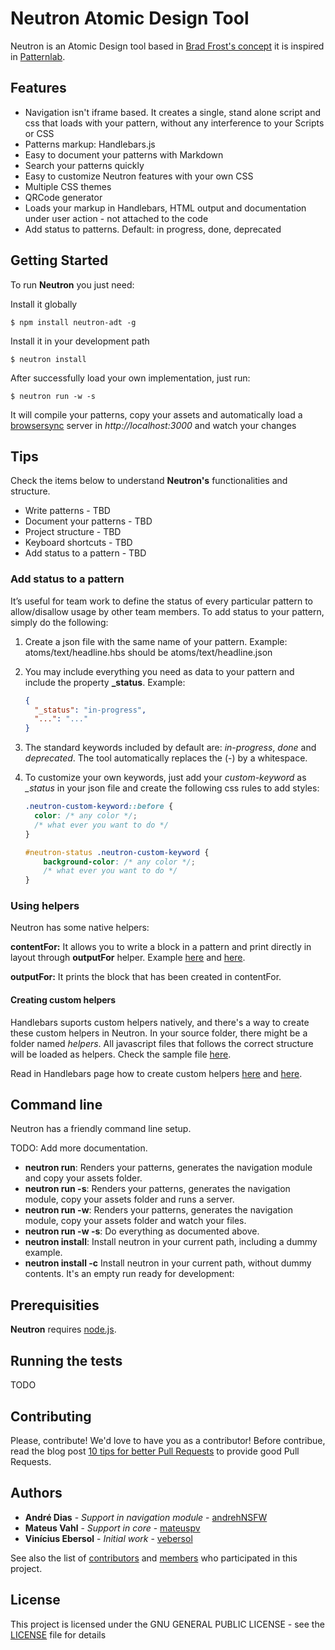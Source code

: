 # Neutron Atomic Design Tool

Neutron is an Atomic Design tool based in [Brad Frost's concept](http://bradfrost.com/blog/post/atomic-web-design/) it is inspired in [Patternlab](http://patternlab.io/).

## Features

* Navigation isn't iframe based. It creates a single, stand alone script and css that loads with your pattern, without any interference to your Scripts or CSS
* Patterns markup: Handlebars.js
* Easy to document your patterns with Markdown
* Search your patterns quickly
* Easy to customize Neutron features with your own CSS
* Multiple CSS themes
* QRCode generator
* Loads your markup in Handlebars, HTML output and documentation under user action - not attached to the code
* Add status to patterns. Default: in progress, done, deprecated

## Getting Started

To run **Neutron** you just need:

Install it globally

    $ npm install neutron-adt -g

Install it in your development path

    $ neutron install

After successfully load your own implementation, just run:

    $ neutron run -w -s

It will compile your patterns, copy your assets and automatically load a [browsersync](https://www.browsersync.io/) server in *http://localhost:3000* and watch your changes

## Tips

Check the items below to understand **Neutron's** functionalities and structure.

* Write patterns - TBD
* Document your patterns - TBD
* Project structure - TBD
* Keyboard shortcuts - TBD
* Add status to a pattern - TBD

### Add status to a pattern

It’s useful for team work to define the status of every particular pattern to allow/disallow usage by other team members. To add status to your pattern, simply do the following:

1. Create a json file with the same name of your pattern. Example: atoms/text/headline.hbs should be atoms/text/headline.json 
2. You may include everything you need as data to your pattern and include the property **_status**. Example:

    ```json
    {
      "_status": "in-progress",
      "...": "..."
    }
    ```
3. The standard keywords included by default are: *in-progress*, *done* and *deprecated*. The tool automatically replaces the (-) by a whitespace.
4. To customize your own keywords, just add your *custom-keyword* as *_status* in your json file and create the following css rules to add styles:
    ```css
	.neutron-custom-keyword::before {
	  color: /* any color */;
	  /* what ever you want to do */
	}
	
	#neutron-status .neutron-custom-keyword {
		background-color: /* any color */;
		/* what ever you want to do */
	}
    ```

### Using helpers

Neutron has some native helpers:

**contentFor:** It allows you to write a block in a pattern and print directly in layout through **outputFor** helper. Example [here](https://github.com/vebersol/neutron/blob/master/src/patterns/templates/ajax.hbs#L5) and [here](https://github.com/vebersol/neutron/blob/master/src/layouts/clean.hbs#L10).

**outputFor:** It prints the block that has been created in contentFor.

#### Creating custom helpers

Handlebars suports custom helpers natively, and there's a way to create these custom helpers in Neutron. In your source folder, there might be a folder named _helpers_. All javascript files that follows the correct structure will be loaded as helpers. Check the sample file [here](https://github.com/vebersol/neutron/tree/master/src/helpers/index.js).

Read in Handlebars page how to create custom helpers [here](http://handlebarsjs.com/expressions.html#helpers) and [here](http://handlebarsjs.com/block_helpers.html).

## Command line

Neutron has a friendly command line setup.

TODO: Add more documentation.

* **neutron run**: Renders your patterns, generates the navigation module and copy your assets folder.
* **neutron run -s**: Renders your patterns, generates the navigation module, copy your assets folder and runs a server.
* **neutron run -w**: Renders your patterns, generates the navigation module, copy your assets folder and watch your files.
* **neutron run -w -s**: Do everything as documented above.
* **neutron install**: Install neutron in your current path, including a dummy example.
* **neutron install -c** Install neutron in your current path, without dummy contents. It's an empty run ready for development:

## Prerequisities

**Neutron** requires [node.js](https://nodejs.org/).

## Running the tests

TODO

## Contributing

Please, contribute! We'd love to have you as a contributor! Before contribue, read the blog post [10 tips for better Pull Requests](http://blog.ploeh.dk/2015/01/15/10-tips-for-better-pull-requests/) to provide good Pull Requests.

## Authors

* **André Dias** - *Support in navigation module* - [andrehNSFW](https://github.com/andrehNSFW)
* **Mateus Vahl** - *Support in core* - [mateuspv](https://github.com/mateuspv)
* **Vinícius Ebersol** - *Initial work* - [vebersol](https://github.com/vebersol)

See also the list of [contributors](https://github.com/vebersol/neutron/graphs/contributors) and [members](https://github.com/vebersol/neutron/network/members) who participated in this project.

## License

This project is licensed under the GNU GENERAL PUBLIC LICENSE - see the [LICENSE](LICENSE) file for details

